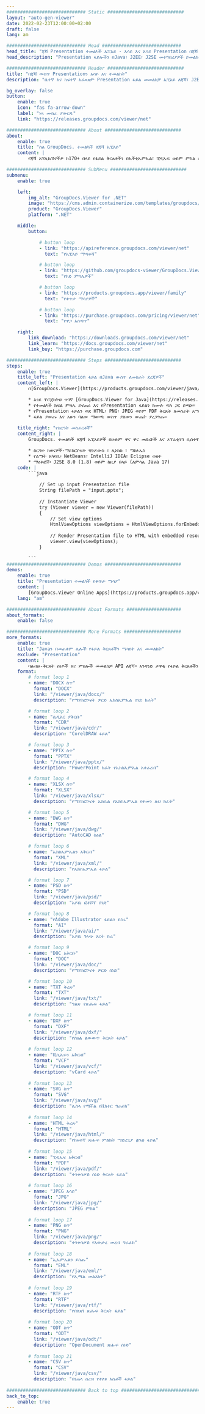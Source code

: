 ```yaml
---
############################# Static ############################
layout: "auto-gen-viewer"
date: 2022-02-23T12:00:00+02:00
draft: false
lang: am

############################# Head #############################
head_title: "ጃቫ Presentation ተመልካች ኤፒአይ - አሳይ እና አሳይ Presentation በጃቫ መተግበሪያዎች"
head_description: "Presentation ፋይሎችን በJava፣ J2EE፣ J2SE መተግበሪያዎች ይመልከቱ። የሰነድ መመልከቻ አማራጮችን ለማስተዳደር 170+ የሰነድ እና የምስል ፋይል ቅርጸቶችን በኤችቲኤምኤል፣ ፒዲኤፍ ወይም ምስል ሁነታ መመልከትን ይደግፋል።"

############################# Header ############################
title: "በጃቫ ውስጥ Presentationን አሳይ እና ተመልከት" 
description: "ቤተኛ እና ከፍተኛ አፈጻጸም Presentation ፋይል መመልከቻ ኤፒአይ ለጃቫ፣ J2EE እና J2SE ተኮር አፕሊኬሽኖች፣ የውጤት ሰነድ ቅርጸትን መልክ ለማበጀት ብዙ ተጨማሪ ባህሪያትን ይደግፋል።" 

bg_overlay: false
button:
    enable: true
    icon: "fas fa-arrow-down"
    label: "ነጻ ሙከራ ያውርዱ"
    link: "https://releases.groupdocs.com/viewer/net"

############################# About ############################
about:
    enable: true
    title: "ስለ GroupDocs. ተመልካች ለጃቫ ኤፒአይ" 
    content: |
        የጃቫ አፕሊኬሽኖችዎ ከ170+ በላይ የፋይል ቅርጸቶችን በኤችቲኤምኤል፣ ፒዲኤፍ ወይም ምስል ሁነታዎች እንዲያሳዩ ያንቁ GroupDocs.Viewer for Java APIs ያለ ተጨማሪ ሶፍትዌር መጫን; እንደ ማይክሮሶፍት ኦፊስ፣ Apache Open Office፣ Adobe Acrobat Reader ወዘተ. ገንቢዎች ማይክሮሶፍት ኦፊስን፣ ​​OpenDocumentን፣ HTMLን፣ PDFን፣ Archiveን፣ Diagramsን፣ Photoshopን፣ AutoCAD እና የፕሮግራሚንግ ቋንቋ ቅርጸቶችን ጨምሮ ሁሉንም ታዋቂ ምስሎች እና የሰነድ አይነቶች በቀላሉ በጃቫ መተግበሪያዎች ማየት ይችላሉ። ፈጣን እና ከፍተኛ ጥራት ያለው አቀራረብ።

############################# SubMenu ############################
submenu:
    enable: true

    left:
        img_alt: "GroupDocs.Viewer for .NET"
        image: "https://cms.admin.containerize.com/templates/groupdocs/images/product-logos/90x90-noborder/groupdocs-viewer-net.png"
        product: "GroupDocs.Viewer"
        platform: ".NET"

    middle:
        button:

            # button loop
            - link: "https://apireference.groupdocs.com/viewer/net"
              text: "የኤፒአይ ማጣቀሻ"

            # button loop
            - link: "https://github.com/groupdocs-viewer/GroupDocs.Viewer-for-.NET"
              text: "የኮድ ምሳሌዎች"

            # button loop
            - link: "https://products.groupdocs.app/viewer/family"
              text: "የቀጥታ ማሳያዎች"

            # button loop
            - link: "https://purchase.groupdocs.com/pricing/viewer/net"
              text: "የዋጋ አሰጣጥ"

    right:
        link_download: "https://downloads.groupdocs.com/viewer/net"
        link_learn: "https://docs.groupdocs.com/viewer/net"
        link_buy: "https://purchase.groupdocs.com"

############################# Steps ############################
steps:
    enable: true
    title_left: "Presentation ፋይል በJava ውስጥ ለመስራት ደረጃዎች" 
    content_left: |
        በ[GroupDocs.Viewer](https://products.groupdocs.com/viewer/java/) Presentationን ወደ HTML፣ JPEG፣ PNG ወይም PDF በጥቂት እርምጃዎች ማቅረብ ትችላለህ።

        * እንደ ፕሮጀክትህ ጥገኛ [GroupDocs.Viewer for Java](https://releases.groupdocs.com/viewer/java/) ያክሉ። 
        * የተመልካች ክፍል ምሳሌ ይፍጠሩ እና የPresentation ፋይልን ከሙሉ ዱካ ጋር ይጫኑ። 
        * የPresentation ፋይልን ወደ HTML፣ PNG፣ JPEG ወይም PDF ቅርጸት ለመስራት አማራጮችን ያቀናብሩ። 
        * ፋይል ያውጡ እና አሁን ባለው ማውጫ ውስጥ ያለውን ውጤት ያረጋግጡ። 
        
    title_right: "የስርዓት መስፈርቶች" 
    content_right: |
        GroupDocs. ተመልካች ለጃቫ ኤፒአይዎች በሁሉም ዋና ዋና መድረኮች እና ኦፕሬቲንግ ሲስተሞች ላይ ይደገፋሉ። ከዚህ በታች ያለውን ኮድ ከመተግበሩ በፊት፣ እባክዎ በስርዓትዎ ላይ የሚከተሉት ቅድመ ሁኔታዎች እንዳሉዎት ያረጋግጡ።

        * ስርዓተ ክወናዎች-ማይክሮሶፍት ዊንዶውስ ፣ ሊኑክስ ፣ ማክኦኤስ 
        * የልማት አካባቢ፡ NetBeans፣ IntelliJ IDEA፣ Eclipse ወዘተ 
        * ማዕቀፎች፡ J2SE 8.0 (1.8) ወይም ከዚያ በላይ (ለምሳሌ Java 17) 
    code: |
        ```java
                        
            // Set up input Presentation file
            String filePath = "input.pptx";
        
            // Instantiate Viewer
            try (Viewer viewer = new Viewer(filePath))
            {
            	// Set view options 
            	HtmlViewOptions viewOptions = HtmlViewOptions.forEmbeddedResources();
                    
            	// Render Presentation file to HTML with embedded resources
            	viewer.view(viewOptions);
            }
             
        ```
############################# Demos ############################
demos:
    enable: true
    title: "Presentation ተመልካች የቀጥታ ማሳያ"
    content: |
        [GroupDocs.Viewer Online Apps](https://products.groupdocs.app/viewer/powerpoint) ድህረ ገጽን በመጎብኘት የPresentation ፋይልን አሁን ይመልከቱ።
    lang: "am"

############################# About Formats ####################
about_formats:
    enable: false

############################# More Formats #####################
more_formats:
    enable: true
    title: "Javaን በመጠቀም ሌሎች የፋይል ቅርጸቶችን ማሳየት እና መመልከት"
    exclude: "Presentation"
    content: |
        ባለብዙ-ቅርጸት ሰነዶች እና ምስሎች መመልከቻ API ለጃቫ። አንዳንድ ታዋቂ የፋይል ቅርጸቶችን ያለምንም ውጫዊ ተመልካቾች ይመልከቱ።
    format: 
        # format loop 1
        - name: "DOCX ስጥ"
          format: "DOCX"
          link: "/viewer/java/docx/"
          description: "የማይክሮሶፍት ዎርድ ኤክስኤምኤል ሰነድ ክፈት" 

        # format loop 2
        - name: "ሲዲአር ያቅርቡ" 
          format: "CDR"
          link: "/viewer/java/cdr/"
          description: "CorelDRAW ፋይል" 

        # format loop 3
        - name: "PPTX ስጥ"
          format: "PPTX"
          link: "/viewer/java/pptx/"
          description: "PowerPoint ክፈት የኤክስኤምኤል አቀራረብ" 

        # format loop 4
        - name: "XLSX ስጥ"
          format: "XLSX"
          link: "/viewer/java/xlsx/"
          description: "የማይክሮሶፍት ኤክሴል የኤክስኤምኤል የተመን ሉህ ክፈት" 

        # format loop 5
        - name: "DWG ስጥ"
          format: "DWG"
          link: "/viewer/java/dwg/"
          description: "AutoCAD ስዕል"

        # format loop 6
        - name: "ኤክስኤምኤልን አቅርብ"
          format: "XML"
          link: "/viewer/java/xml/"
          description: "የኤክስኤምኤል ፋይል"

        # format loop 7
        - name: "PSD ስጥ"
          format: "PSD"
          link: "/viewer/java/psd/"
          description: "አዶቤ ፎቶሾፕ ሰነድ"

        # format loop 8
        - name: "የAdobe Illustrator ፋይልን ይስሩ"
          format: "AI"
          link: "/viewer/java/ai/"
          description: "አዶቤ ገላጭ አርት ስራ"

        # format loop 9
        - name: "DOC አቅርቡ"
          format: "DOC"
          link: "/viewer/java/doc/"
          description: "የማይክሮሶፍት ዎርድ ሰነድ" 

        # format loop 10
        - name: "TXT ቅረጽ" 
          format: "TXT"
          link: "/viewer/java/txt/"
          description: "ግልጽ የጽሑፍ ፋይል" 

        # format loop 11
        - name: "DXF ስጥ" 
          format: "DXF"
          link: "/viewer/java/dxf/"
          description: "የስዕል ልውውጥ ቅርጸት ፋይል"  
          
        # format loop 12
        - name: "ቪሲኤፍን አቅርብ"
          format: "VCF"
          link: "/viewer/java/vcf/"
          description: "vCard ፋይል"  
              
        # format loop 13
        - name: "SVG ስጥ"
          format: "SVG"
          link: "/viewer/java/svg/"
          description: "ሊሰላ የሚችል የቬክተር ግራፊክ" 
          
        # format loop 14
        - name: "HTML ቅረጽ"
          format: "HTML"
          link: "/viewer/java/html/"
          description: "የከፍተኛ ጽሑፍ ምልክት ማድረጊያ ቋንቋ ፋይል" 
          
        # format loop 15
        - name: "ፒዲኤፍ አቅርብ"
          format: "PDF"
          link: "/viewer/java/pdf/"
          description: "ተንቀሳቃሽ ሰነድ ቅርጸት ፋይል"
          
        # format loop 16
        - name: "JPEG አሳይ"
          format: "JPG"
          link: "/viewer/java/jpg/"
          description: "JPEG ምስል"
          
        # format loop 17
        - name: "PNG ስጥ"
          format: "PNG"
          link: "/viewer/java/png/"
          description: "ተንቀሳቃሽ የአውታረ መረብ ግራፊክ" 
          
        # format loop 18
        - name: "ኢኤምኤልን ይስጡ"
          format: "EML"
          link: "/viewer/java/eml/"
          description: "የኢሜል መልእክት" 
          
        # format loop 19
        - name: "RTF ስጥ"
          format: "RTF"
          link: "/viewer/java/rtf/"
          description: "የበለጸገ ጽሑፍ ቅርጸት ፋይል" 
          
        # format loop 20
        - name: "ODT ስጥ"
          format: "ODT"
          link: "/viewer/java/odt/"
          description: "OpenDocument ጽሑፍ ሰነድ" 
          
        # format loop 21
        - name: "CSV ስጥ"
          format: "CSV"
          link: "/viewer/java/csv/"
          description: "በነጠላ ሰረዝ የተለዩ እሴቶች ፋይል" 
          
############################# Back to top ###############################
back_to_top:
    enable: true
---
```

